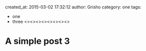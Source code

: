 created_at: 2015-03-02 17:32:12
author: Grisho
category: one
tags:
  - one
  - three
<><><><><><><><>

# A simple post 3
